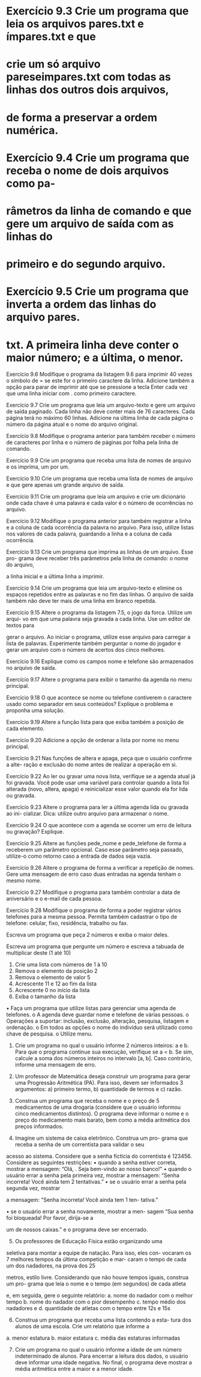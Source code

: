 # Exercício 9.3 Crie um programa que leia os arquivos pares.txt e ímpares.txt e que
# crie um só arquivo pareseimpares.txt com todas as linhas dos outros dois arquivos,
# de forma a preservar a ordem numérica.

# Exercício 9.4 Crie um programa que receba o nome de dois arquivos como pa-
# râmetros da linha de comando e que gere um arquivo de saída com as linhas do

# primeiro e do segundo arquivo.

# Exercício 9.5 Crie um programa que inverta a ordem das linhas do arquivo pares.
# txt. A primeira linha deve conter o maior número; e a última, o menor.

Exercício 9.6 Modifique o programa da listagem 9.6 para imprimir 40 vezes o
símbolo de = se este for o primeiro caractere da linha. Adicione também a opção
para parar de imprimir até que se pressione a tecla Enter cada vez que uma linha
iniciar com . como primeiro caractere.

Exercício 9.7 Crie um programa que leia um arquivo-texto e gere um arquivo de
saída paginado. Cada linha não deve conter mais de 76 caracteres. Cada página
terá no máximo 60 linhas. Adicione na última linha de cada página o número da
página atual e o nome do arquivo original.

Exercício 9.8 Modifique o programa anterior para também receber o número de
caracteres por linha e o número de páginas por folha pela linha de comando.

Exercício 9.9 Crie um programa que receba uma lista de nomes de arquivo e os
imprima, um por um.

Exercício 9.10 Crie um programa que receba uma lista de nomes de arquivo e que
gere apenas um grande arquivo de saída.

Exercício 9.11 Crie um programa que leia um arquivo e crie um dicionário onde
cada chave é uma palavra e cada valor é o número de ocorrências no arquivo.

Exercício 9.12 Modifique o programa anterior para também registrar a linha e a
coluna de cada ocorrência da palavra no arquivo. Para isso, utilize listas nos valores
de cada palavra, guardando a linha e a coluna de cada ocorrência.

Exercício 9.13 Crie um programa que imprima as linhas de um arquivo. Esse pro-
grama deve receber três parâmetros pela linha de comando: o nome do arquivo,

a linha inicial e a última linha a imprimir.

Exercício 9.14 Crie um programa que leia um arquivo-texto e elimine os espaços
repetidos entre as palavras e no fim das linhas. O arquivo de saída também não
deve ter mais de uma linha em branco repetida.

Exercício 9.15 Altere o programa da listagem 7.5, o jogo da forca. Utilize um arqui-
vo em que uma palavra seja gravada a cada linha. Use um editor de textos para

gerar o arquivo. Ao iniciar o programa, utilize esse arquivo para carregar a lista de
palavras. Experimente também perguntar o nome do jogador e gerar um arquivo
com o número de acertos dos cinco melhores.

Exercício 9.16 Explique como os campos nome e telefone são armazenados no
arquivo de saída.

Exercício 9.17 Altere o programa para exibir o tamanho da agenda no menu principal.

Exercício 9.18 O que acontece se nome ou telefone contiverem o caractere usado
como separador em seus conteúdos? Explique o problema e proponha uma solução.

Exercício 9.19 Altere a função lista para que exiba também a posição de cada
elemento.

Exercício 9.20 Adicione a opção de ordenar a lista por nome no menu principal.

Exercício 9.21 Nas funções de altera e apaga, peça que o usuário confirme a alte-
ração e exclusão do nome antes de realizar a operação em si.

Exercício 9.22 Ao ler ou gravar uma nova lista, verifique se a agenda atual já foi
gravada. Você pode usar uma variável para controlar quando a lista foi alterada
(novo, altera, apaga) e reinicializar esse valor quando ela for lida ou gravada.

Exercício 9.23 Altere o programa para ler a última agenda lida ou gravada ao ini-
cializar. Dica: utilize outro arquivo para armazenar o nome.

Exercício 9.24 O que acontece com a agenda se ocorrer um erro de leitura ou
gravação? Explique.

Exercício 9.25 Altere as funções pede_nome e pede_telefone de forma a receberem
um parâmetro opcional. Caso esse parâmetro seja passado, utilize-o como retorno
caso a entrada de dados seja vazia.

Exercício 9.26 Altere o programa de forma a verificar a repetição de nomes. Gere
uma mensagem de erro caso duas entradas na agenda tenham o mesmo nome.

Exercício 9.27 Modifique o programa para também controlar a data de aniversário
e o e-mail de cada pessoa.

Exercício 9.28 Modifique o programa de forma a poder registrar vários telefones
para a mesma pessoa. Permita também cadastrar o tipo de telefone: celular, fixo,
residência, trabalho ou fax.

Escreva um programa que peça 2
números e exiba o maior deles.

Escreva um programa que pergunte
um número e escreva a tabuada de
multiplicar deste (1 até 10)


1. Crie uma lista com números de 1 à 10
2. Remova o elemento da posição 2
3. Remova o elemento de valor 5
4. Acrescente 11 e 12 ao fim da lista
5. Acrescente 0 no início da lista
6. Exiba o tamanho da lista


• Faça um programa que utilize
listas para gerenciar uma agenda
de telefones.
o A agenda deve guardar nome e telefone de
várias pessoas.
o Operações a suportar: inclusão, exclusão,
alteração, pesquisa, listagem e ordenação.
o Em todos as opções o nome do indivíduo será
utilizado como chave de pesquisa.
o Utilize menu.


1. Crie um programa no qual o usuário informe 2 números inteiros: a e b. Para que o programa continue sua execução, verifique se a < b. Se sim, calcule a soma dos números inteiros no intervalo [a, b]. Caso contrário, informe uma mensagem de erro.

2. Um professor de Matemática deseja construir um programa para gerar uma Progressão Aritmética (PA). Para isso, devem ser informados 3 argumentos: a) primeiro termo, b) quantidade de termos e c) razão.

3. Construa um programa que receba o nome e o preço de 5 medicamentos de uma drogaria (considere que o usuário informou cinco medicamentos distintos). O programa deve informar o nome e o preço do medicamento mais barato, bem como a média aritmética dos preços informados.


4. Imagine um sistema de caixa eletrônico. Construa um pro-
grama que receba a senha de um correntista para validar o seu

acesso ao sistema. Considere que a senha fictícia do correntista
é 123456. Considere as seguintes restrições:
• quando a senha estiver correta, mostrar a mensagem:
“Olá, <SEUNOME>. Seja bem-vindo ao nosso banco!"
• quando o usuário errar a senha pela primeira vez,
mostrar a mensagem: “Senha incorreta! Você ainda
tem 2 tentativas.”
• se o usuário errar a senha pela segunda vez, mostrar

a mensagem: “Senha incorreta! Você ainda tem 1 ten-
tativa.”

• se o usuário errar a senha novamente, mostrar a men-
sagem “Sua senha foi bloqueada! Por favor, dirija-se a

um de nossos caixas.” e o programa deve ser encerrado.



5. Os professores de Educação Física estão organizando uma

seletiva para montar a equipe de natação. Para isso, eles con-
vocaram os 7 melhores tempos da última competição e mar-
caram o tempo de cada um dos nadadores, na prova dos 25

metros, estilo livre.
Considerando que não houve tempos iguais, construa um pro-
grama que leia o nome e o tempo (em segundos) de cada atleta

e, em seguida, gere o seguinte relatório:
a. nome do nadador com o melhor tempo
b. nome do nadador com o pior desempenho
c. tempo médio dos nadadores e
d. quantidade de atletas com o tempo entre 12s e 15s


6. Construa um programa que receba uma lista contendo a esta-
tura dos alunos de uma escola. Crie um relatório que informe a

a. menor estatura
b. maior estatura
c. média das estaturas informadas

7. Crie um programa no qual o usuário informe a idade de um
número indeterminado de alunos. Para encerrar a leitura dos
dados, o usuário deve informar uma idade negativa. No final,
o programa deve mostrar a média aritmética entre a maior e a
menor idade.